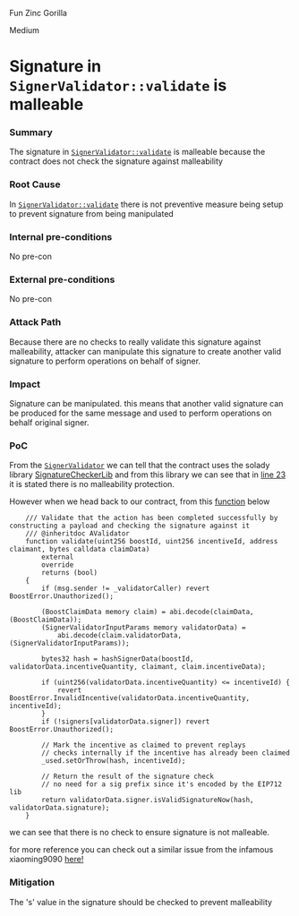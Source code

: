 Fun Zinc Gorilla

Medium

# Signature in `SignerValidator::validate` is malleable

### Summary

The signature in [`SignerValidator::validate`](https://github.com/sherlock-audit/2024-06-boost-aa-wallet/blob/main/boost-protocol/packages/evm/contracts/validators/SignerValidator.sol#L50) is malleable because the contract does not check the signature against malleability

### Root Cause

In [`SignerValidator::validate`](https://github.com/sherlock-audit/2024-06-boost-aa-wallet/blob/main/boost-protocol/packages/evm/contracts/validators/SignerValidator.sol#L50) there is not preventive measure being setup to prevent signature from being manipulated

### Internal pre-conditions

No pre-con

### External pre-conditions

No pre-con

### Attack Path
Because there are no checks to really validate this signature against malleability, attacker can manipulate this signature to create another valid signature to perform operations on behalf of signer.

### Impact

Signature can be manipulated. this means that another valid signature can be produced for the same message and used to perform operations on behalf original signer.

### PoC

From the [`SignerValidator`](https://github.com/sherlock-audit/2024-06-boost-aa-wallet/blob/main/boost-protocol/packages/evm/contracts/validators/SignerValidator.sol#L17) we can tell that the contract uses the solady library [SignatureCheckerLib](https://github.com/Vectorized/solady/blob/362b2efd20f38aea7252b391e5e016633ff79641/src/utils/SignatureCheckerLib.sol#L24) and from this library we can see that in [line 23](https://github.com/Vectorized/solady/blob/362b2efd20f38aea7252b391e5e016633ff79641/src/utils/SignatureCheckerLib.sol#L23) it is stated there is no malleability protection.

However when we head back to our contract, from this [function](https://github.com/sherlock-audit/2024-06-boost-aa-wallet/blob/main/boost-protocol/packages/evm/contracts/validators/SignerValidator.sol#L50) below

```solidity
    /// Validate that the action has been completed successfully by constructing a payload and checking the signature against it
    /// @inheritdoc AValidator
    function validate(uint256 boostId, uint256 incentiveId, address claimant, bytes calldata claimData)
        external
        override
        returns (bool)
    {
        if (msg.sender != _validatorCaller) revert BoostError.Unauthorized();

        (BoostClaimData memory claim) = abi.decode(claimData, (BoostClaimData));
        (SignerValidatorInputParams memory validatorData) =
            abi.decode(claim.validatorData, (SignerValidatorInputParams));

        bytes32 hash = hashSignerData(boostId, validatorData.incentiveQuantity, claimant, claim.incentiveData);

        if (uint256(validatorData.incentiveQuantity) <= incentiveId) {
            revert BoostError.InvalidIncentive(validatorData.incentiveQuantity, incentiveId);
        }
        if (!signers[validatorData.signer]) revert BoostError.Unauthorized();

        // Mark the incentive as claimed to prevent replays
        // checks internally if the incentive has already been claimed
        _used.setOrThrow(hash, incentiveId);

        // Return the result of the signature check
        // no need for a sig prefix since it's encoded by the EIP712 lib
        return validatorData.signer.isValidSignatureNow(hash, validatorData.signature);
    }
```

we can see that there is no check to ensure signature is not malleable.


for more reference you can check out a similar issue from the infamous xiaoming9090 [here!](https://solodit.xyz/issues/m-9-signature-is-malleable-sherlock-titles-publishing-protocol-git)

### Mitigation

The 's' value in the signature should be checked to prevent malleability